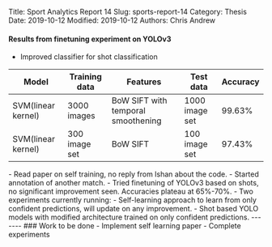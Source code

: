 Title: Sport Analytics Report 14
Slug: sports-report-14
Category: Thesis
Date: 2019-10-12
Modified: 2019-10-12
Authors: Chris Andrew

#### Results from finetuning experiment on YOLOv3
- Improved classifier for shot classification
<table class="table table-bordered table-hover">
  <thead>
    <tr class="header">
      <th>Model</th>
      <th>Training data</th>
      <th>Features</th>
      <th>Test data</th>
      <th>Accuracy</th>
    </tr>
  </thead>
  <tbody>
    <tr class="header">
      <td>SVM(linear kernel)</td>
      <td>3000 images</td>
      <td>BoW SIFT with temporal smoothening</td>
      <td>1000 image set</td>
      <td>99.63%</td>
    </tr>
  <tr>
      <td>SVM(linear kernel)</td>
      <td>300 image set</td>
      <td>BoW SIFT</td>
      <td>100 image set</td>
      <td>97.43%</td>
  </tr>
  </tbody>
</table>
- Read paper on self training, no reply from Ishan about the code.
- Started annotation of another match.
- Tried finetuning of YOLOv3 based on shots, no significant improvement seen. Accuracies plateau at 65%-70%.
- Two experiments currently running:
    - Self-learning approach to learn from only confident predictions, will update on any improvement.
    - Shot based YOLO models with modified architecture trained on only confident predictions.
-------
### Work to be done
- Implement self learning paper
- Complete experiments
